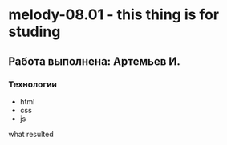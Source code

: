 # melody-08.01 - this thing is for studing
## Работа выполнена: Артемьев И.

### Технологии
- html
- css
- js

what resulted
